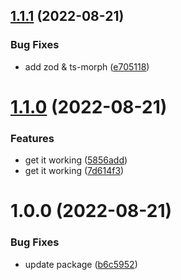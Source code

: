 ## [1.1.1](https://github.com/AWash227/prisma-generator-react-table-columns/compare/v1.1.0...v1.1.1) (2022-08-21)


### Bug Fixes

* add zod & ts-morph ([e705118](https://github.com/AWash227/prisma-generator-react-table-columns/commit/e705118fae845b198e9b6eee6aab5376f1d8cc68))

# [1.1.0](https://github.com/AWash227/prisma-generator-react-table-columns/compare/v1.0.0...v1.1.0) (2022-08-21)


### Features

* get it working ([5856add](https://github.com/AWash227/prisma-generator-react-table-columns/commit/5856add33a97b3205f4f1a817e34ad2891db8018))
* get it working ([7d614f3](https://github.com/AWash227/prisma-generator-react-table-columns/commit/7d614f3a82d7c0dca61f0e71242f3c9c356c1a16))

# 1.0.0 (2022-08-21)


### Bug Fixes

* update package ([b6c5952](https://github.com/AWash227/prisma-generator-react-table-columns/commit/b6c5952d09f3e0a5f6ae38b9dd7e69b36b6db7fa))
